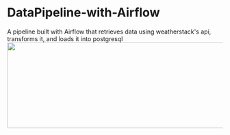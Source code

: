# DataPipeline-with-Airflow
A pipeline built with Airflow that retrieves data using weatherstack's api, transforms it, and loads it into postgresql
<img src="project.png" width=700 height=200>
